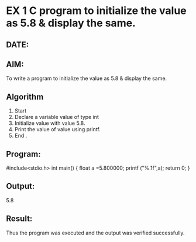 # EX 1 C program to initialize the value as 5.8 & display the same.
## DATE:
## AIM:
To write a program to initialize the value as 5.8 & display the same.

## Algorithm
1. Start
2. Declare a variable value of type int
3. Initialize value with value 5.8.
4. Print the value of value using printf.
5. End .

## Program:
 #include<stdio.h>
 int main()
 {
  float a =5.800000;
 printf ("%.1f",a);
 return 0;
  }

## Output:
5.8



## Result:
Thus the program was executed and the output was verified successfully.
